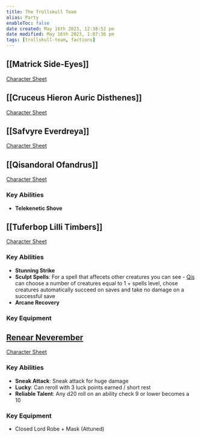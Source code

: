 ```yaml
---
title: The Trollskull Team
alias: Party
enableToc: false
date created: May 16th 2023, 12:38:52 pm
date modified: May 16th 2023, 1:07:36 pm
tags: [trollskull-team, factions]
---
```

## [[Matrick Side-Eyes]]
[Character Sheet](https://www.dndbeyond.com/characters/47957494)

## [[Cruceus Hieron Auric Disthenes]]
[Character Sheet](https://www.dndbeyond.com/characters/29073151)

## [[Safvyre Everdreya]]
[Character Sheet](https://www.dndbeyond.com/characters/28905246)

## [[Qisandoral Ofandrus]]
[Character Sheet](https://www.dndbeyond.com/characters/29207223)
### Key Abilities
- **Telekenetic Shove**

## [[Tuferbop Lilli Timbers]]
[Character Sheet](https://www.dndbeyond.com/characters/29269184)
### Key Abilities
- **Stunning Strike**
- **Sculpt Spells**: For a spell that affecets other creatures you can see - [Qis](Qisandoral%20Ofandrus.md) can choose a number of creatures equal to 1 + spells level, chose creatures automatically succeed on saves and take no damage on a successful save
- **Arcane Recovery**
### Key Equipment

## [Renear Neverember](Renear%20Neverember.md)
[Character Sheet](https://www.dndbeyond.com/characters/52716043)
### Key Abilities
- **Sneak Attack**: Sneak attack for huge damage
- **Lucky**: Can reroll with 3 luck points earned / short rest
- **Reliable Talent**: Any d20 roll on an ability check 9 or lower becomes a 10
### Key Equipment
- Closed Lord Robe + Mask (Attuned)
